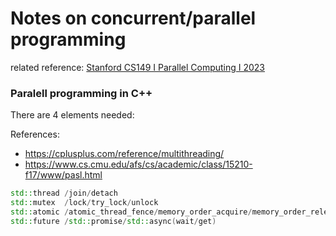 # Notes on concurrent/parallel programming

related reference: [Stanford CS149 I Parallel Computing I 2023](https://www.youtube.com/watch?v=V1tINV2-9p4&list=PLoROMvodv4rMp7MTFr4hQsDEcX7Bx6Odp)

### Paralell programming in C++

There are 4 elements needed: 

References:
- https://cplusplus.com/reference/multithreading/
- https://www.cs.cmu.edu/afs/cs/academic/class/15210-f17/www/pasl.html

```c++
std::thread /join/detach
std::mutex  /lock/try_lock/unlock
std::atomic /atomic_thread_fence/memory_order_acquire/memory_order_release
std::future /std::promise/std::async(wait/get)
```

